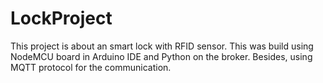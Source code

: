 # LockProject
This project is about an smart lock with RFID sensor. This was build using NodeMCU board in Arduino IDE and Python on the broker. Besides, using MQTT protocol for the communication. 
